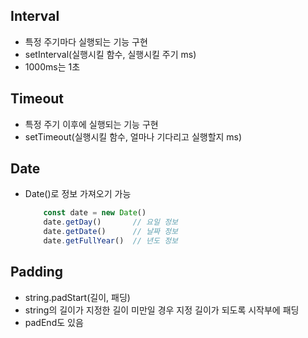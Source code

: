 ## Interval
- 특정 주기마다 실행되는 기능 구현
- setInterval(실행시킬 함수, 실행시킬 주기 ms)
- 1000ms는 1초

## Timeout
- 특정 주기 이후에 실행되는 기능 구현
- setTimeout(실행시킬 함수, 얼마나 기다리고 실행할지 ms)


## Date
- Date()로 정보 가져오기 가능
    ~~~ javascript
        const date = new Date()
        date.getDay()       // 요일 정보
        date.getDate()      // 날짜 정보
        date.getFullYear()  // 년도 정보
    ~~~


## Padding
- string.padStart(길이, 패딩)
- string의 길이가 지정한 길이 미만일 경우 지정 길이가 되도록 시작부에 패딩
- padEnd도 있음